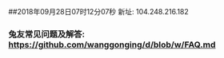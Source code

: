 ##2018年09月28日07时12分07秒 新址: 104.248.216.182
### 兔友常见问题及解答: https://github.com/wanggonging/d/blob/w/FAQ.md
